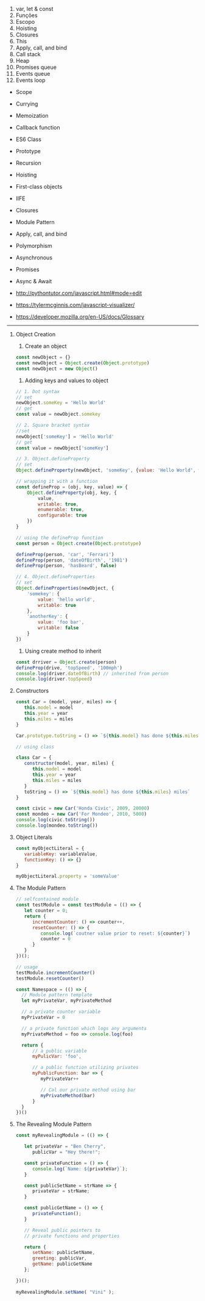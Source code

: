 1. var, let & const 
1. Funções
1. Escopo
1. Hoisting
1. Closures
1. This
1. Apply, call, and bind
1. Call stack
1. Heap
1. Promises queue
1. Events queue
1. Events loop



- Scope
- Currying
- Memoization
- Callback function
- ES6 Class
- Prototype
- Recursion
- Hoisting
- First-class objects
- IIFE
- Closures
- Module Pattern
- Apply, call, and bind
- Polymorphism
- Asynchronous
- Promises
- Async & Await



- http://pythontutor.com/javascript.html#mode=edit
- https://tylermcginnis.com/javascript-visualizer/
- https://developer.mozilla.org/en-US/docs/Glossary


----

1. Object Creation
   1. Create an object
   ```javascript
   const newObject = {}
   const newObject = Object.create(Object.prototype)
   const newObject = new Object()
   ```
   1. Adding keys and values to object
   ```javascript
   // 1. Dot syntax
   // set
   newObject.someKey = 'Hello World'
   // get
   const value = newObject.somekey
   
   // 2. Square bracket syntax
   //set
   newObject['someKey'] = 'Hello World'
   // get
   const value = newObject['someKey']
   
   // 3. Object.defineProperty
   // set
   Object.defineProperty(newObject, 'someKey', {value: 'Hello World', writable: true, enumerable: true, configurable: true})
   
   // wrapping it with a function
   const defineProp = (obj, key, value) => {
       Object.defineProperty(obj, key, {
           value,
           writable: true,
           enumerable: true,
           configurable: true
       })
   }
   
   // using the defineProp function
   const person = Object.create(Object.prototype)
   
   defineProp(person, 'car', 'Ferrari')
   defineProp(person, 'dateOfBirth', '1981')
   defineProp(person, 'hasBeard', false)
   
   // 4. Object.defineProperties
   // set
   Object.defineProperties(newObject, {
       'somekey': {
           value: 'hello world',
           writable: true
       },
       'anotherKey': {
           value: 'foo bar',
           writable: false
       }
   })
   ```
   1. Using create method to inherit
   ```javascript
   const drriver = Object.create(person)
   defineProp(drive, 'topSpeed', '100mph')
   console.log(driver.dateOfBirth) // inherited from person
   console.log(driver.topSpeed)
   ```
1. Constructors
   ```javascript
   const Car = (model, year, miles) => {
      this.model = model
      this.year = year
      this.miles = miles      
   }
   
   Car.prototype.toString = () => `${this.model} has done ${this.miles} miles`
   
   // using class
   
   class Car = {
      constructor(model, year, miles) {
         this.model = model
         this.year = year
         this.miles = miles  
      }
      toString = () => `${this.model} has done ${this.miles} miles`
   }
   
   const civic = new Car('Honda Civic', 2009, 20000)
   const mondeo = new Car('For Mondeo', 2010, 5000)
   console.log(civic.toString())
   console.log(mondeo.toString())
   ```
1. Object Literals
   ```javascript
   const myObjectLiteral = {
      variableKey: variableValue,
      functionKey: () => {}
   }
   
   myObjectLiteral.property = 'someValue'
   ```
1. The Module Pattern
   ```javascript
   // selfcontained module
   const testModule = const testModule = (() => {
      let counter = 0;
      return {
         incrementCounter: () => counter++,
         resetCounter: () => {
            console.log(`coutner value prior to reset: ${counter}`)
            counter = 0
         }
      }
   })();

   // usage
   testModule.incrementCounter()
   testModule.resetCounter()
   ```

   ```javascript
   const Namespace = (() => {
     // Module pattern template
     let myPrivateVar, myPrivateMethod

     // a private counter variable
     myPrivateVar = 0

     // a private function which logs any arguments
     myPrivateMethod = foo => console.log(foo)

     return {
         // a public variable
         myPulicVar: 'foo',

         // a public function utilizing privates
         myPublicFunction: bar => {
            myPrivateVar++

            // Cal our private method using bar
            myPrivateMethod(bar)
         }         
     }
   })()
   ```

1. The Revealing Module Pattern
   ```javascript
   const myRevealingModule = (() => {

      let privateVar = "Ben Cherry",
         publicVar = "Hey there!";

      const privateFunction = () => {
         console.log(`Name: ${privateVar}`);
      }

      const publicSetName = strName => {
         privateVar = strName;
      }

      const publicGetName = () => {
         privateFunction();
      }

      // Reveal public pointers to
      // private functions and properties

      return {
         setName: publicSetName,
         greeting: publicVar,
         getName: publicGetName
      };

   })();
 
   myRevealingModule.setName( "Vini" );
   ```
